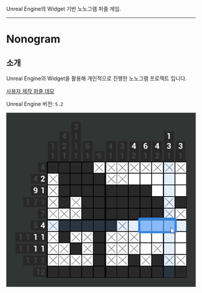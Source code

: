 Unreal Engine의 Widget 기반 노노그램 퍼즐 게임.

---

# Nonogram

## 소개
Unreal Engine의 Widget을 활용해 개인적으로 진행한 노노그램 프로젝트 입니다.

[사용자 제작 퍼즐 데모](https://youtu.be/JGXoh67HdxI?si=ak1Np8Kqkg2icxYU)

Unreal Engine 버전: `5.2`

<div align="center">
<img src="images/NN.png" alt="NL">
</div>

